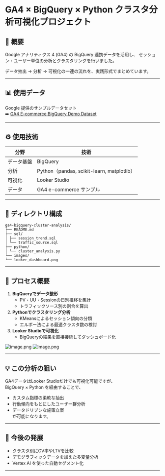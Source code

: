 # GA4 × BigQuery × Python クラスタ分析可視化プロジェクト

## 🎯 概要
Google アナリティクス 4 (GA4) の BigQuery 連携データを活用し、
セッション・ユーザー単位の分析とクラスタリングを行いました。

データ抽出 → 分析 → 可視化の一連の流れを、実践形式でまとめています。

---

## 📊 使用データ
Google 提供のサンプルデータセット  
➡️ [GA4 E-commerce BigQuery Demo Dataset](https://developers.google.com/analytics/bigquery/web-ecommerce-demo-dataset?hl=ja)

---

## ⚙️ 使用技術
| 分野 | 技術 |
|------|------|
| データ基盤 | BigQuery |
| 分析 | Python（pandas, scikit-learn, matplotlib） |
| 可視化 | Looker Studio |
| データ | GA4 e-commerce サンプル |

---

## 📁 ディレクトリ構成
`````
ga4-bigquery-cluster-analysis/
├── README.md
├── sql/
│ ├── session_trend.sql
│ └── traffic_source.sql
├── python/
│ └── cluster_analysis.py
└── images/
└── looker_dashboard.png
`````

---

## 🧩 プロセス概要
1. **BigQueryでデータ整形**
   - PV・UU・Sessionの日別推移を集計
   - トラフィックソース別の割合を算出
2. **Pythonでクラスタリング分析**
   - KMeansによるセッション傾向の分類
   - エルボー法による最適クラスタ数の検討
3. **Looker Studioで可視化**
   - BigQueryの結果を直接接続してダッシュボード化

![image.png](https://qiita-image-store.s3.ap-northeast-1.amazonaws.com/0/1303394/127927b4-da39-4b63-97f5-e9d0a953e372.png)
![image.png](https://qiita-image-store.s3.ap-northeast-1.amazonaws.com/0/1303394/d175e5a5-1bb2-425d-bb0a-d8fcf7756d2d.png)

---

## 💡 この分析の狙い
GA4データはLooker Studioだけでも可視化可能ですが、  
BigQuery × Python を経由することで、
- カスタム指標の柔軟な抽出  
- 行動傾向をもとにしたユーザー群分析  
- データドリブンな施策立案  
が可能になります。

---

## 🧠 今後の発展
- クラスタ別にCV率やLTVを比較
- デモグラフィックデータを加えた多変量分析
- Vertex AI を使った自動セグメント化

---
